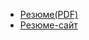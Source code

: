 - [Резюме(PDF)](https://drive.google.com/file/d/1zY4RgpGWdXhVxLrqiPmii-gvM-imDOfX/view?usp=sharing)
- [Резюме-сайт](https://olegkozminykh.netlify.app/)